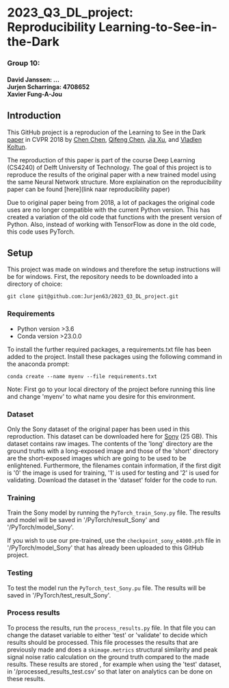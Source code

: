 # 2023_Q3_DL_project: Reproducibility Learning-to-See-in-the-Dark
### Group 10:
#### David Janssen: ...</br> Jurjen Scharringa: 4708652 </br> Xavier Fung-A-Jou


## Introduction
This GitHub project is a reproducion of the Learning to See in the Dark [paper](http://cchen156.github.io/paper/18CVPR_SID.pdf) in CVPR 2018 by [Chen Chen](http://cchen156.github.io/), [Qifeng Chen](http://cqf.io/), [Jia Xu](http://pages.cs.wisc.edu/~jiaxu/), and [Vladlen Koltun](http://vladlen.info/). 

The reproduction of this paper is part of the course Deep Learning (CS4240) of Delft University of Technology. 
The goal of this project is to reproduce the results of the original paper with a new trained model using the same Neural Network structure. 
More explaination on the reproducibility paper can be found [here](link naar reproducibility paper)

Due to original paper being from 2018, a lot of packages the original code uses are no longer compatible with the current Python version. 
This has created a variation of the old code that functions with the present version of Python.
Also, instead of working with TensorFlow as done in the old code, this code uses PyTorch. 

## Setup
This project was made on windows and therefore the setup instructions will be for windows. 
First, the repository needs to be downloaded into a directory of choice:
```
git clone git@github.com:Jurjen63/2023_Q3_DL_project.git
```

### Requirements
- Python version >3.6
- Conda version >23.0.0

To install the further required packages, a requirements.txt file has been added to the project. Install these packages using the following command in the anaconda prompt: 
```
conda create --name myenv --file requirements.txt
```
Note: First go to your local directory of the project before running this line and change 'myenv' to what name you desire for this environment. 

### Dataset
Only the Sony dataset of the original paper has been used in this reproduction. This dataset can be downloaded here for [Sony](https://storage.googleapis.com/isl-datasets/SID/Sony.zip) (25 GB).
This dataset contains raw images. 
The contents of the 'long' directory are the ground truths with a long-exposed image and those of the 'short' directory are the short-exposed images which are going to be used to be enlightened. 
Furthermore, the filenames contain information, if the first digit is '0' the image is used for training, '1' is used for testing and '2' is used for validating. 
Download the dataset in the 'dataset' folder for the code to run. 

### Training
Train the Sony model by running the ```PyTorch_train_Sony.py``` file. The results and model will be saved in '/PyTorch/result_Sony' and '/PyTorch/model_Sony'. 

If you wish to use our pre-trained, use the ```checkpoint_sony_e4000.pth``` file in '/PyTorch/model_Sony' that has already been uploaded to this GitHub project. 

### Testing
To test the model run the ```PyTorch_test_Sony.pu``` file. The results will be saved in '/PyTorch/test_result_Sony'.

### Process results
To process the results, run the ```process_results.py``` file. In that file you can change the dataset variable to either 'test' or 'validate' to decide which results should be processed. 
This file processes the results that are previously made and does a ```skimage.metrics``` structural similarity and peak signal noise ratio calculation on the ground truth compared to the made results. 
These results are stored , for example when using the 'test' dataset, in '/processed_results_test.csv' so that later on analytics can be done on these results. 
